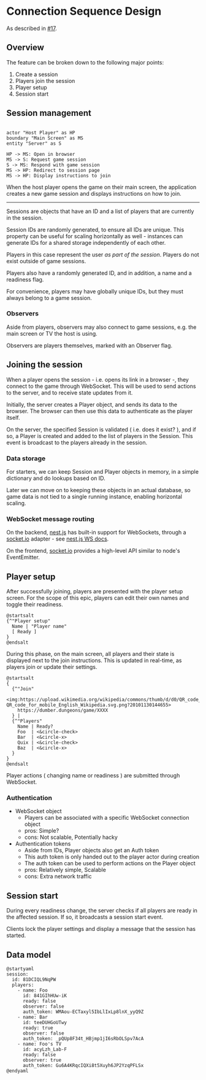 # Connection Sequence Design

As described in [#17].

## Overview

The feature can be broken down to the following major points:

1. Create a session
1. Players join the session
1. Player setup
1. Session start

## Session management

```puml

actor "Host Player" as HP
boundary "Main Screen" as MS
entity "Server" as S

HP -> MS: Open in browser
MS -> S: Request game session
S -> MS: Respond with game session
MS -> HP: Redirect to session page
MS -> HP: Display instructions to join

```

When the host player opens the game on their main screen, the application
creates a new game session and displays instructions on how to join.

---

Sessions are objects that have an ID and a list of players that are currently
in the session.

Session IDs are randomly generated, to ensure all IDs are unique. This property
can be useful for scaling horizontally as well - instances can generate IDs for
a shared storage independently of each other.

Players in this case represent the user *as part of the session*. Players do
not exist outside of game sessions.

Players also have a randomly generated ID, and in addition, a name and a
readiness flag.

For convenience, players may have globally unique IDs, but they must always
belong to a game session.

### Observers

Aside from players, observers may also connect to game sessions, e.g. the main
screen or TV the host is using.

Observers are players themselves, marked with an Observer flag.

## Joining the session

When a player opens the session - i.e. opens its link in a browser -, they
connect to the game through WebSocket. This will be used to send actions to the
server, and to receive state updates from it.

Initially, the server creates a Player object, and sends its data to the
browser. The browser can then use this data to authenticate as the player
itself.

On the server, the specified Session is validated ( i.e. does it exist? ), and
if so, a Player is created and added to the list of players in the Session.
This event is broadcast to the players already in the session.

### Data storage

For starters, we can keep Session and Player objects in memory, in a simple
dictionary and do lookups based on ID.

Later we can move on to keeping these objects in an actual database, so game
data is not tied to a single running instance, enabling horizontal scaling.

### WebSocket message routing

On the backend, [nest.js] has built-in support for WebSockets, through a
[socket.io] adapter - see [nest.js WS docs].

On the frontend, [socket.io] provides a high-level API similar to node's
EventEmitter.

## Player setup

After successfully joining, players are presented with the player setup screen.
For the scope of this epic, players can edit their own names and toggle their
readiness.

```puml
@startsalt
{^"Player setup"
  Name | "Player name"
  [ Ready ]
}
@endsalt
```

During this phase, on the main screen, all players and their state is displayed
next to the join instructions. This is updated in real-time, as players join or
update their settings.

```puml
@startsalt
{
  {^"Join"
    <img:https://upload.wikimedia.org/wikipedia/commons/thumb/d/d0/QR_code_for_mobile_English_Wikipedia.svg/296px-QR_code_for_mobile_English_Wikipedia.svg.png?20101130144655>
    https://dumber.dungeons/game/XXXX
  } |
  {^"Players"
    Name | Ready?
    Foo  | <&circle-check>
    Bar  | <&circle-x>
    Quix | <&circle-check>
    Baz  | <&circle-x>
  }
}
@endsalt
```

Player actions ( changing name or readiness ) are submitted through WebSocket.

### Authentication

* WebSocket object
    * Players can be associated with a specific WebSocket connection object
    * pros: Simple?
    * cons: Not scalable, Potentially hacky
* Authentication tokens
    * Aside from IDs, Player objects also get an Auth token
    * This auth token is only handed out to the player actor during creation
    * The auth token can be used to perform actions on the Player object
    * pros: Relatively simple, Scalable
    * cons: Extra network traffic

## Session start

During every readiness change, the server checks if all players are ready in
the affected session. If so, it broadcasts a session start event.

Clients lock the player settings and display a message that the session has
started.

## Data model

```puml
@startyaml
session:
  id: 81DCIQL9NqPW
  players:
    - name: Foo
      id: 841GIhHUw-iK
      ready: false
      observer: false
      auth_token: WMAou-ECTaxyl5IbLlIxLp8lnX_yyQ9Z
    - name: Bar
      id: teeDUHGoUTwy
      ready: true
      observer: false
      auth_token: _pQUp8F34t_HBjmp1jI6sRbOLSpv7AcA
    - name: Foo's TV
      id: acyLzh_Lab-F
      ready: false
      observer: true
      auth_token: Gu6A4KRqcIQXi8t5Xuyh6JP2YzqPFLSx
@endyaml
```

[#17]: https://github.com/foxssake/dumber-dungeons/issues/17
[nest.js]: https://nestjs.com/
[socket.io]: https://socket.io/
[nest.js WS docs]: https://docs.nestjs.com/websockets/gateways
